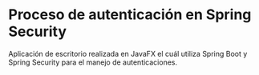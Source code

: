 # Proceso de autenticación en Spring Security

Aplicación de escritorio realizada en JavaFX el cuál utiliza Spring Boot y Spring Security para el manejo de autenticaciones.
